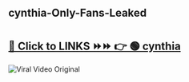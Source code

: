 
 ## cynthia-Only-Fans-Leaked

# <h2><a href="https://clipsfans.com/cynthia&ref=git">🔗 Click to LINKS ⏩⏩ 👉 🟢 cynthia </a></h2>

<a href="https://clipsfans.com/cynthia&ref=git" rel="nofollow" data-target="animated-image.originalLink"><img src="https://i.ibb.co.com/xMMVF88/686577567.gif" alt="Viral Video Original" style="max-width: 100%; display: inline-block;" data-target="animated-image.originalImage"></a>
